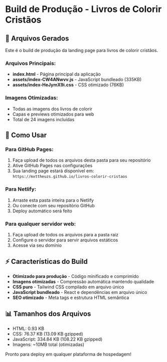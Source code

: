 # Build de Produção - Livros de Colorir Cristãos

## 📁 Arquivos Gerados

Este é o build de produção da landing page para livros de colorir cristãos.

### Arquivos Principais:
- **index.html** - Página principal da aplicação
- **assets/index-CW4ANwvv.js** - JavaScript bundleado (335KB)
- **assets/index-HeJymX9i.css** - CSS otimizado (76KB)

### Imagens Otimizadas:
- Todas as imagens dos livros de colorir
- Capas e previews otimizados para web
- Total de 24 imagens incluídas

## 🚀 Como Usar

### Para GitHub Pages:
1. Faça upload de todos os arquivos desta pasta para seu repositório
2. Ative GitHub Pages nas configurações
3. Sua landing page estará disponível em: `https://mxttheuzs.github.io/livros-colorir-cristaos`

### Para Netlify:
1. Arraste esta pasta inteira para o Netlify
2. Ou conecte com seu repositório GitHub
3. Deploy automático será feito

### Para qualquer servidor web:
1. Faça upload de todos os arquivos para a pasta raiz
2. Configure o servidor para servir arquivos estáticos
3. Acesse via seu domínio

## ⚡ Características do Build

- **Otimizado para produção** - Código minificado e comprimido
- **Imagens otimizadas** - Compressão automática mantendo qualidade
- **CSS puro** - Tailwind CSS compilado em arquivo único
- **JavaScript bundleado** - React e dependências em arquivo único
- **SEO otimizado** - Meta tags e estrutura HTML semântica

## 📊 Tamanhos dos Arquivos

- HTML: 0.93 KB
- CSS: 76.37 KB (13.09 KB gzipped)
- JavaScript: 334.84 KB (108.22 KB gzipped)
- Imagens: ~10MB total (otimizadas)

Pronto para deploy em qualquer plataforma de hospedagem!